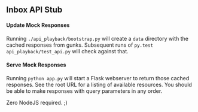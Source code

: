 Inbox API Stub
------

#### Update Mock Responses

Running `./api_playback/bootstrap.py` will create a `data` directory with the cached responses from gunks. Subsequent runs of `py.test api_playback/test_api.py` will check against that.

#### Serve Mock Responses

Running `python app.py` will start a Flask webserver to return those cached responses. See the root URL for a listing of available resources. You should be able to make responses with query parameters in any order.

Zero NodeJS required. ;)
